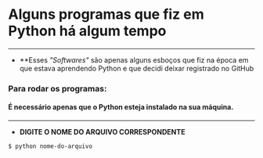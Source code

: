 # Alguns programas que fiz em Python há algum tempo
---
* **Esses _"Softwares"_ são apenas alguns esboços que fiz na época em que estava aprendendo Python e que decidi deixar registrado no GitHub

### Para rodar os programas:

#### É necessário apenas que o Python esteja instalado na sua máquina.
---
* **DIGITE O NOME DO ARQUIVO CORRESPONDENTE**
```
$ python nome-do-arquivo
```
